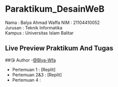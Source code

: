 # Paraktikum_DesainWeB
Nama : Balya Ahmad Waffa
NIM : 21104410052 \
Jurusan : Teknik Informatika \
Kampus : Universitas Islam Balitar

## Live Preview Praktikum And Tugas
##😘 Author
-[@Blya-Wfa](https://github.com/Balyax)

- Pertemuan 1 : [Replit]
- Pertemuan 2&3 : [Replit]
- Pertemuan 4 :
